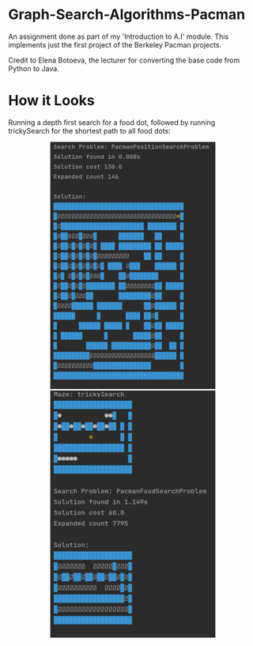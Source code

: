 # Graph-Search-Algorithms-Pacman

An assignment done as part of my 'Introduction to A.I' module. This implements just the first project of the Berkeley Pacman projects.

Credit to Elena Botoeva, the lecturer for converting the base code from Python to Java.

# How it Looks

Running a depth first search for a food dot, followed by running trickySearch for the shortest path to all food dots:

<div align="center">
  
<img src="/repo_imgs/img1.png" style="height:500px;"/>
  
<img src="/repo_imgs/img2.png" style="height:500px;"/>
  
</div>
